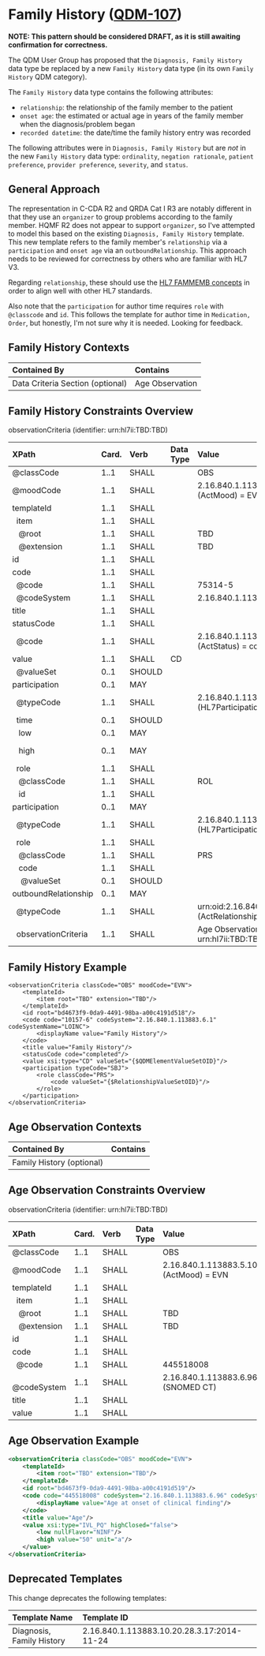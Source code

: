 Family History ([QDM-107](http://jira.oncprojectracking.org/browse/QDM-107)\)
=============================================================================

**NOTE: This pattern should be considered DRAFT, as it is still awaiting confirmation for correctness.**

The QDM User Group has proposed that the `Diagnosis, Family History` data type be replaced by a new `Family History` data type (in its own `Family History` QDM category).

The `Family History` data type contains the following attributes:

-	`relationship`: the relationship of the family member to the patient
-	`onset age`: the estimated or actual age in years of the family member when the diagnosis/problem began
-	`recorded datetime`: the date/time the family history entry was recorded

The following attributes were in `Diagnosis, Family History` but are *not* in the new `Family History` data type: `ordinality`, `negation rationale`, `patient preference`, `provider preference`, `severity`, and `status`.

General Approach
----------------

The representation in C-CDA R2 and QRDA Cat I R3 are notably different in that they use an `organizer` to group problems according to the family member. HQMF R2 does not appear to support `organizer`, so I've attempted to model this based on the existing `Diagnosis, Family History` template. This new template refers to the family member's `relationship` via a `participation` and `onset age` via an `outboundRelationship`. This approach needs to be reviewed for correctness by others who are familiar with HL7 V3.

Regarding `relationship`, these should use the [HL7 FAMMEMB concepts](http://hl7-fhir.github.io/v3/RoleCode/index.html#FAMMEMB) in order to align well with other HL7 standards.

Also note that the `participation` for author time requires `role` with `@classcode` and `id`. This follows the template for author time in `Medication, Order`, but honestly, I'm not sure why it is needed. Looking for feedback.

Family History Contexts
-----------------------

| Contained By                     | Contains        |
|:---------------------------------|:----------------|
| Data Criteria Section (optional) | Age Observation |

Family History Constraints Overview
-----------------------------------

observationCriteria (identifier: urn:hl7ii:TBD:TBD)

| XPath                        | Card. | Verb   | Data Type | Value                                                         | QDM Attribute                      |
|:-----------------------------|:------|:-------|:----------|:--------------------------------------------------------------|:-----------------------------------|
| @classCode                   | 1..1  | SHALL  |           | OBS                                                           |                                    |
| @moodCode                    | 1..1  | SHALL  |           | 2.16.840.1.113883.5.1001 (ActMood) = EVN                      |                                    |
| templateId                   | 1..1  | SHALL  |           |                                                               |                                    |
| &nbsp; item                  | 1..1  | SHALL  |           |                                                               |                                    |
| &nbsp;&nbsp; @root           | 1..1  | SHALL  |           | TBD                                                           |                                    |
| &nbsp;&nbsp; @extension      | 1..1  | SHALL  |           | TBD                                                           |                                    |
| id                           | 1..1  | SHALL  |           |                                                               |                                    |
| code                         | 1..1  | SHALL  |           |                                                               |                                    |
| &nbsp; @code                 | 1..1  | SHALL  |           | 75314-5                                                       |                                    |
| &nbsp; @codeSystem           | 1..1  | SHALL  |           | 2.16.840.1.113883.6.1 (LOINC)                                 |                                    |
| title                        | 1..1  | SHALL  |           |                                                               |                                    |
| statusCode                   | 1..1  | SHALL  |           |                                                               |                                    |
| &nbsp; @code                 | 1..1  | SHALL  |           | 2.16.840.1.113883.5.14 (ActStatus) = completed                |                                    |
| value                        | 1..1  | SHALL  | CD        |                                                               |                                    |
| &nbsp; @valueSet             | 0..1  | SHOULD |           |                                                               | {$QDMElementValueSetOID}           |
| participation                | 0..1  | MAY    |           |                                                               |                                    |
| &nbsp; @typeCode             | 1..1  | SHALL  |           | 2.16.840.1.113883.5.90 (HL7ParticipationType) = AUT           |                                    |
| &nbsp; time                  | 0..1  | SHOULD |           |                                                               |                                    |
| &nbsp;&nbsp; low             | 0..1  | MAY    |           |                                                               | *(default start)*                  |
| &nbsp;&nbsp; high            | 0..1  | MAY    |           |                                                               | recorded datetime *(default stop)* |
| &nbsp; role                  | 1..1  | SHALL  |           |                                                               |                                    |
| &nbsp;&nbsp; @classCode      | 1..1  | SHALL  |           | ROL                                                           |                                    |
| &nbsp;&nbsp; id              | 1..1  | SHALL  |           |                                                               |                                    |
| participation                | 0..1  | MAY    |           |                                                               |                                    |
| &nbsp; @typeCode             | 1..1  | SHALL  |           | 2.16.840.1.113883.5.90 (HL7ParticipationType) = SBJ           |                                    |
| &nbsp; role                  | 1..1  | SHALL  |           |                                                               |                                    |
| &nbsp;&nbsp; @classCode      | 1..1  | SHALL  |           | PRS                                                           |                                    |
| &nbsp;&nbsp; code            | 1..1  | SHALL  |           |                                                               |                                    |
| &nbsp;&nbsp;&nbsp; @valueSet | 0..1  | SHOULD |           |                                                               | relationship                       |
| outboundRelationship         | 0..1  | MAY    |           |                                                               |                                    |
| &nbsp; @typeCode             | 1..1  | SHALL  |           | urn:oid:2.16.840.1.113883.5.1002 (ActRelationshipType) = SUBJ |                                    |
| &nbsp; observationCriteria   | 1..1  | SHALL  |           | Age Observation (identifier: urn:hl7ii:TBD:TBD)               | onset age                          |

Family History Example
----------------------

```
<observationCriteria classCode="OBS" moodCode="EVN">
    <templateId>
        <item root="TBD" extension="TBD"/>
    </templateId>
    <id root="bd4673f9-0da9-4491-98ba-a00c4191d518"/>
    <code code="10157-6" codeSystem="2.16.840.1.113883.6.1" codeSystemName="LOINC">
        <displayName value="Family History"/>
    </code>
    <title value="Family History"/>
    <statusCode code="completed"/>
    <value xsi:type="CD" valueSet="{$QDMElementValueSetOID}"/>
    <participation typeCode="SBJ">
        <role classCode="PRS">
            <code valueSet="{$RelationshipValueSetOID}"/>
        </role>
    </participation>
</observationCriteria>
```

Age Observation Contexts
------------------------

| Contained By              | Contains |
|:--------------------------|:---------|
| Family History (optional) |          |

Age Observation Constraints Overview
------------------------------------

observationCriteria (identifier: urn:hl7ii:TBD:TBD)

| XPath                   | Card. | Verb  | Data Type | Value                                    |
|:------------------------|:------|:------|:----------|:-----------------------------------------|
| @classCode              | 1..1  | SHALL |           | OBS                                      |
| @moodCode               | 1..1  | SHALL |           | 2.16.840.1.113883.5.1001 (ActMood) = EVN |
| templateId              | 1..1  | SHALL |           |                                          |
| &nbsp; item             | 1..1  | SHALL |           |                                          |
| &nbsp;&nbsp; @root      | 1..1  | SHALL |           | TBD                                      |
| &nbsp;&nbsp; @extension | 1..1  | SHALL |           | TBD                                      |
| id                      | 1..1  | SHALL |           |                                          |
| code                    | 1..1  | SHALL |           |                                          |
| &nbsp; @code            | 1..1  | SHALL |           | 445518008                                |
| &nbsp; @codeSystem      | 1..1  | SHALL |           | 2.16.840.1.113883.6.96 (SNOMED CT)       |
| title                   | 1..1  | SHALL |           |                                          |
| value                   | 1..1  | SHALL |           |                                          |

Age Observation Example
-----------------------

```xml
<observationCriteria classCode="OBS" moodCode="EVN">
    <templateId>
        <item root="TBD" extension="TBD"/>
    </templateId>
    <id root="bd4673f9-0da9-4491-98ba-a00c4191d519"/>
    <code code="445518008" codeSystem="2.16.840.1.113883.6.96" codeSystemName="SNOMED CT">
        <displayName value="Age at onset of clinical finding"/>
    </code>
    <title value="Age"/>
    <value xsi:type="IVL_PQ" highClosed="false">
        <low nullFlavor="NINF"/>
        <high value="50" unit="a"/>
    </value>
</observationCriteria>
```

Deprecated Templates
--------------------

This change deprecates the following templates:

| Template Name             | Template ID                                |
|:--------------------------|:-------------------------------------------|
| Diagnosis, Family History | 2.16.840.1.113883.10.20.28.3.17:2014-11-24 |

